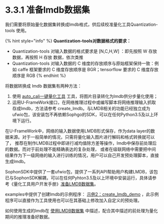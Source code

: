 # 3.3.1 准备lmdb数据集

我们需要将原始量化数据集转换成lmdb格式，供后续校准量化工具Quantization-tools 使用。

{% hint style="info" %}
**Quantization-tools对数据格式的要求：**

* Quantization-tools 对输入数据的格式要求是 \[N,C,H,W] ：即先按照 W 存放数据，再按照 H 存放 数据，依次类推&#x20;
* Quantization-tools 对输入数据的 C 维度的存放顺序与原始框架保持一致：例如 caffe 框架要求的 C 维度存放顺序是 BGR；tensorflow 要求的 C 维度存放顺序是 RGB
{% endhint %}

将数据转换成 lmdb 数据集有两种方法：&#x20;

1. 使用 [auto\_cali一键量化工具](https://doc.sophgo.com/docs/docs\_latest\_release/calibration-tools/html/module/chapter4.html#auto-calib-use) 工具，将图片目录转化为lmdb供分步量化使用；
2. 运用U-FrameWork接口，在网络推理过程中或编写脚本将网络推理输入抓取存成lmdb，方法请参考 create\_lmdb。与LMDB相关的功能已经独立成为ufwio包，该安装包不再依赖Sophgo的SDK，可以在任何Python3.5及以上环境下运行。

在U-FrameWork中，网络的输入数据使用LMDB形式保存，作为data layer的数据来源。对于一般简单的情况，只需将量化输入图片进行解码和格式转换就可以了， 推荐在制作LMDB过程中即进行减均值除方差等操作，lmdb中保存前处理后的数据。而对于前处理不能精确表达的复杂处理， 或者在级联网络中需要把中间结果作为下一级网络的输入进行训练的情况，用户可以自己开发预处理脚本，直接生成lmdb。

SophonSDK中提供了一套ufwio包，提供了一系列API帮助用户构建LMDB，该包已与SophonSDK解耦，可以在任何Pyhton3.5及以上环境中安装运行，具体请参考《量化工具用户开发手册》[准备LMDB数据集](https://doc.sophgo.com/docs/docs\_latest\_release/calibration-tools/html/module/chapter4.html#lmdb)。

examples中提供了创建lmdb的示例程序： [示例2：create\_lmdb\_demo](https://doc.sophgo.com/docs/docs\_latest\_release/calibration-tools/html/module/chapter8.html#create-lmdb-demo) ，此示例程序可以直接作为工具使用也可以在其基础上修改加入自定义的预处理。

如何使用生成的lmdb在 [使用LMDB数据集](https://doc.sophgo.com/docs/docs\_latest\_release/calibration-tools/html/module/chapter4.html#using-lmdb) 中描述，配合其中描述的前处理为量化期间的推理准备好数据。

